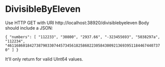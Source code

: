 # DivisibleByEleven

Use HTTP GET with URI http://localhost:38920/divisiblebyeleven
Body should include a JSON:

`
{
  "numbers": [
    "112233",
    "30800",
    "2937.66",
    "-323455693",
    "5038297a",
    "112234",
    "4611686018427387903307445734561825860223058430092136939511844674407370"
  ]
}
`

It'll only return for valid UInt64 values.
